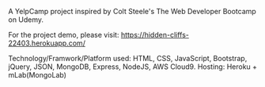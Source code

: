 A YelpCamp project inspired by Colt Steele's The Web Developer Bootcamp on Udemy. 

For the project demo, please visit: https://hidden-cliffs-22403.herokuapp.com/

Technology/Framwork/Platform used: HTML, CSS, JavaScript, Bootstrap, jQuery, JSON, MongoDB, Express, NodeJS, AWS Cloud9.
Hosting: Heroku + mLab(MongoLab)
